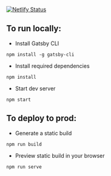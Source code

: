 [![Netlify Status](https://api.netlify.com/api/v1/badges/4cea606f-ba31-4f5f-9dd6-188d2178a3b8/deploy-status)](https://app.netlify.com/projects/dancing-choux-3e45c8/deploys)

## To run locally:

- Install Gatsby CLI

`npm install -g gatsby-cli`

- Install required dependencies

`npm install`

- Start dev server

`npm start`

## To deploy to prod:

- Generate a static build

`npm run build`

- Preview static build in your browser

`npm run serve`